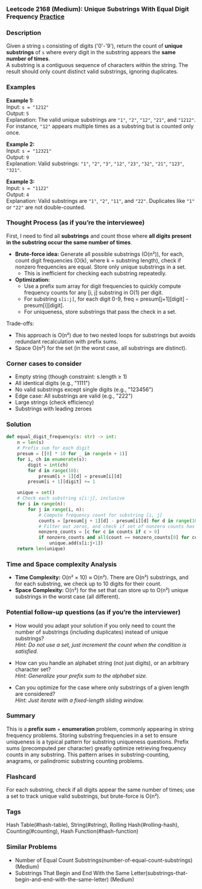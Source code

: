 ### Leetcode 2168 (Medium): Unique Substrings With Equal Digit Frequency [Practice](https://leetcode.com/problems/unique-substrings-with-equal-digit-frequency)

### Description  
Given a string `s` consisting of digits ('0'-'9'), return the count of **unique substrings** of `s` where every digit in the substring appears the **same number of times**.  
A substring is a contiguous sequence of characters within the string. The result should only count distinct valid substrings, ignoring duplicates.

### Examples  

**Example 1:**  
Input: `s = "1212"`  
Output: `5`  
Explanation: The valid unique substrings are `"1"`, `"2"`, `"12"`, `"21"`, and `"1212"`.  
For instance, `"12"` appears multiple times as a substring but is counted only once.

**Example 2:**  
Input: `s = "12321"`  
Output: `9`  
Explanation: Valid substrings: `"1"`, `"2"`, `"3"`, `"12"`, `"23"`, `"32"`, `"21"`, `"123"`, `"321"`.

**Example 3:**  
Input: `s = "1122"`  
Output: `4`  
Explanation: Valid substrings are `"1"`, `"2"`, `"11"`, and `"22"`. Duplicates like `"1"` or `"22"` are not double-counted.

### Thought Process (as if you’re the interviewee)  

First, I need to find all **substrings** and count those where **all digits present in the substring occur the same number of times**.  
- **Brute-force idea:** Generate all possible substrings (O(n²)), for each, count digit frequencies (O(k), where k = substring length), check if nonzero frequencies are equal. Store only unique substrings in a set.
  - This is inefficient for checking each substring repeatedly.  
- **Optimization:**  
  - Use a prefix sum array for digit frequencies to quickly compute frequency counts for any \[i, j\] substring in O(1) per digit.
  - For substring `s[i:j]`, for each digit 0-9, freq = presum[j+1][digit] - presum[i][digit].
  - For uniqueness, store substrings that pass the check in a set.

Trade-offs:  
- This approach is O(n²) due to two nested loops for substrings but avoids redundant recalculation with prefix sums.
- Space O(n²) for the set (in the worst case, all substrings are distinct).

### Corner cases to consider  
- Empty string (though constraint: s.length ≥ 1)
- All identical digits (e.g., "1111")
- No valid substrings except single digits (e.g., "123456")
- Edge case: All substrings are valid (e.g., "222")
- Large strings (check efficiency)
- Substrings with leading zeroes

### Solution

```python
def equal_digit_frequency(s: str) -> int:
    n = len(s)
    # Prefix sum for each digit
    presum = [[0] * 10 for _ in range(n + 1)]
    for i, ch in enumerate(s):
        digit = int(ch)
        for d in range(10):
            presum[i + 1][d] = presum[i][d]
        presum[i + 1][digit] += 1

    unique = set()
    # Check each substring s[i:j], inclusive
    for i in range(n):
        for j in range(i, n):
            # Compute frequency count for substring [i, j]
            counts = [presum[j + 1][d] - presum[i][d] for d in range(10)]
            # Filter out zeros, and check if set of nonzero counts has length 1
            nonzero_counts = [c for c in counts if c > 0]
            if nonzero_counts and all(count == nonzero_counts[0] for count in nonzero_counts):
                unique.add(s[i:j+1])
    return len(unique)
```

### Time and Space complexity Analysis  

- **Time Complexity:** O(n² × 10) ≈ O(n²). There are O(n²) substrings, and for each substring, we check up to 10 digits for their count.
- **Space Complexity:** O(n²) for the set that can store up to O(n²) unique substrings in the worst case (all different).

### Potential follow-up questions (as if you’re the interviewer)  

- How would you adapt your solution if you only need to count the number of substrings (including duplicates) instead of unique substrings?  
  *Hint: Do not use a set, just increment the count when the condition is satisfied.*

- How can you handle an alphabet string (not just digits), or an arbitrary character set?  
  *Hint: Generalize your prefix sum to the alphabet size.*

- Can you optimize for the case where only substrings of a given length are considered?  
  *Hint: Just iterate with a fixed-length sliding window.*

### Summary
This is a **prefix sum** + **enumeration** problem, commonly appearing in string frequency problems. Storing substring frequencies in a set to ensure uniqueness is a typical pattern for substring uniqueness questions. Prefix sums (precomputed per character) greatly optimize retrieving frequency counts in any substring. This pattern arises in substring-counting, anagrams, or palindromic substring counting problems.


### Flashcard
For each substring, check if all digits appear the same number of times; use a set to track unique valid substrings, but brute-force is O(n²).

### Tags
Hash Table(#hash-table), String(#string), Rolling Hash(#rolling-hash), Counting(#counting), Hash Function(#hash-function)

### Similar Problems
- Number of Equal Count Substrings(number-of-equal-count-substrings) (Medium)
- Substrings That Begin and End With the Same Letter(substrings-that-begin-and-end-with-the-same-letter) (Medium)